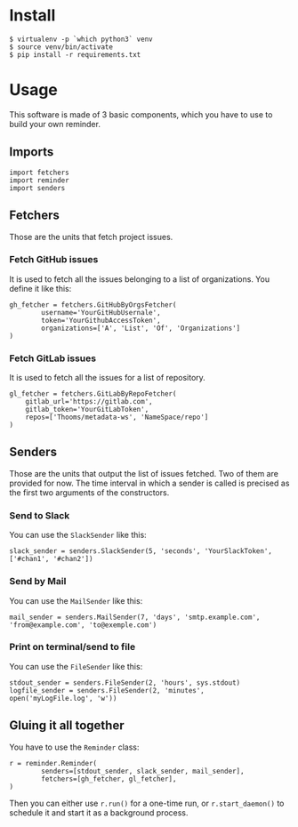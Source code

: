 
# Install

```
$ virtualenv -p `which python3` venv
$ source venv/bin/activate
$ pip install -r requirements.txt
```

# Usage

This software is made of 3 basic components, which you have to use to
build your own reminder.

## Imports

```
import fetchers
import reminder
import senders
```

## Fetchers

Those are the units that fetch project issues.

### Fetch GitHub issues

It is used to fetch all the issues belonging to a list of
organizations.  You define it like this:

```
gh_fetcher = fetchers.GitHubByOrgsFetcher(
        username='YourGitHubUsernale',
        token='YourGithubAccessToken',
        organizations=['A', 'List', 'Of', 'Organizations']
)
```

### Fetch GitLab issues

It is used to fetch all the issues for a list of repository.

```
gl_fetcher = fetchers.GitLabByRepoFetcher(
    gitlab_url='https://gitlab.com',
    gitlab_token='YourGitLabToken',
    repos=['Thooms/metadata-ws', 'NameSpace/repo']
)
```

## Senders

Those are the units that output the list of issues fetched. Two of
them are provided for now.
The time interval in which a sender is called is precised as the
first two arguments of the constructors.

### Send to Slack

You can use the `SlackSender` like this:

```
slack_sender = senders.SlackSender(5, 'seconds', 'YourSlackToken', ['#chan1', '#chan2'])
```

### Send by Mail

You can use the `MailSender` like this:

```
mail_sender = senders.MailSender(7, 'days', 'smtp.example.com', 'from@example.com', 'to@exemple.com')
```

### Print on terminal/send to file

You can use the `FileSender` like this:

```
stdout_sender = senders.FileSender(2, 'hours', sys.stdout)
logfile_sender = senders.FileSender(2, 'minutes', open('myLogFile.log', 'w'))
```

## Gluing it all together

You have to use the `Reminder` class:

```
r = reminder.Reminder(
        senders=[stdout_sender, slack_sender, mail_sender],
        fetchers=[gh_fetcher, gl_fetcher],
)
```

Then you can either use `r.run()` for a one-time run, or
`r.start_daemon()` to schedule it and start it as a background
process.
